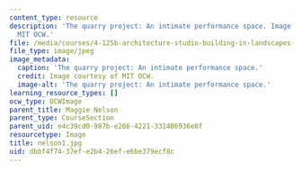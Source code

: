 ```yaml
---
content_type: resource
description: 'The quarry project: An intimate performance space. Image courtesy of
  MIT OCW.'
file: /media/courses/4-125b-architecture-studio-building-in-landscapes-fall-2005/dbbf4f7437efe2b426efe6be379ecf8c_nelson1.jpg
file_type: image/jpeg
image_metadata:
  caption: 'The quarry project: An intimate performance space.'
  credit: Image courtesy of MIT OCW.
  image-alt: 'The quarry project: An intimate performance space.'
learning_resource_types: []
ocw_type: OCWImage
parent_title: Maggie Nelson
parent_type: CourseSection
parent_uid: e4c39cd0-987b-e266-4221-331486936e8f
resourcetype: Image
title: nelson1.jpg
uid: dbbf4f74-37ef-e2b4-26ef-e6be379ecf8c
---
```

